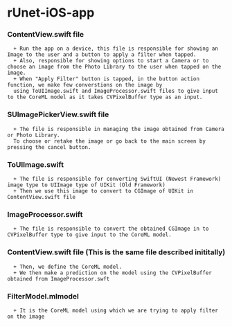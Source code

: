 # rUnet-iOS-app

### ContentView.swift file
      + Run the app on a device, this file is responsible for showing an Image to the user and a button to apply a filter when tapped.
      + Also, responsible for showing options to start a Camera or to choose an image from the Photo Library to the user when tapped on the image.
      + When "Apply Filter" button is tapped, in the button action function, we make few converstions on the image by 
      using ToUIImage.swift and ImageProcessor.swift files to give input to the CoreML model as it takes CVPixelBuffer type as an input. 
      
### SUImagePickerView.swift file
      + The file is responsible in managing the image obtained from Camera or Photo Library. 
      To choose or retake the image or go back to the main screen by pressing the cancel button.
      
      
### ToUIImage.swift
      + The file is responsible for converting SwiftUI (Newest Framework) image type to UIImage type of UIKit (Old Framework)
      + Then we use this image to convert to CGImage of UIKit in ContentView.swift file


### ImageProcessor.swift
      + The file is responsible to convert the obtained CGImage in to CVPixelBuffer type to give input to the CoreML model.                                                                                
  
  
### ContentView.swift file (This is the same file described inititally)
      + Then, we define the CoreML model.
      + We then make a prediction on the model using the CVPixelBuffer obtained from ImageProcessor.swft
      
### FilterModel.mlmodel
      + It is the CoreML model using which we are trying to apply filter on the image
